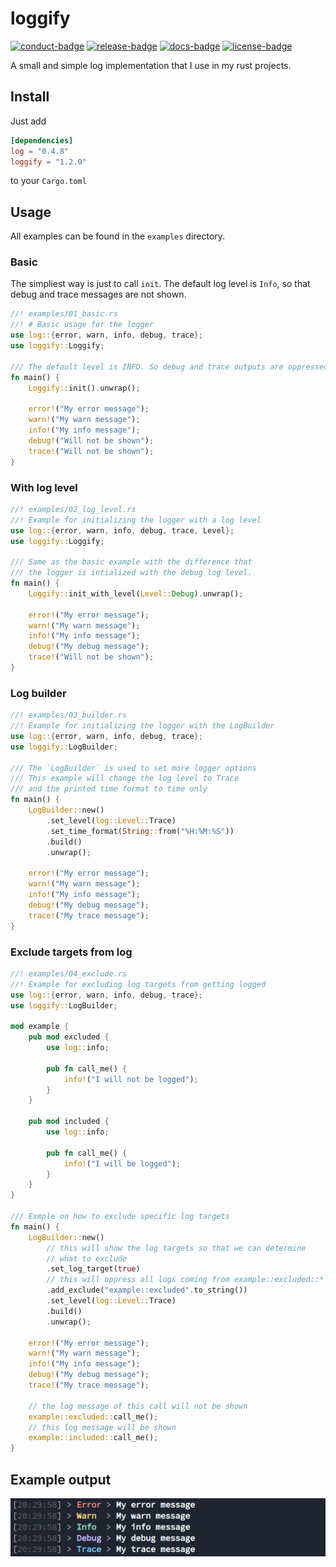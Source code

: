 # loggify

[![conduct-badge][]][conduct]
[![release-badge][]][crate]
[![docs-badge][]][docs]
[![license-badge][]](#license)

[conduct-badge]: https://img.shields.io/badge/%E2%9D%A4-code%20of%20conduct-blue.svg?style=flat-square
[license-badge]: https://img.shields.io/badge/license-MIT-blue?style=flat-square
[release-badge]: https://img.shields.io/crates/v/loggify.svg?style=flat-square
[docs-badge]: https://img.shields.io/badge/docs-latest-blue.svg?style=flat-square
[conduct]: https://github.com/lholznagel/loggify/blob/master/CODE_OF_CONDUCT.md
[crate]: https://crates.io/crates/loggify
[docs]: https://docs.rs/loggify

A small and simple log implementation that I use in my rust projects.

## Install

Just add

``` toml
[dependencies]
log = "0.4.8"
loggify = "1.2.0"
```

to your `Cargo.toml`

## Usage

All examples can be found in the `examples` directory.

### Basic

The simpliest way is just to call `init`.
The default log level is `Info`, so that debug and trace messages are not shown.

``` rust
//! examples/01_basic.rs
//! # Basic usage for the logger
use log::{error, warn, info, debug, trace};
use loggify::Loggify;

/// The default level is INFO. So debug and trace outputs are oppressed
fn main() {
    Loggify::init().unwrap();

    error!("My error message");
    warn!("My warn message");
    info!("My info message");
    debug!("Will not be shown");
    trace!("Will not be shown");
}
```

### With log level

``` rust
//! examples/02_log_level.rs
//! Example for initializing the logger with a log level
use log::{error, warn, info, debug, trace, Level};
use loggify::Loggify;

/// Same as the basic example with the difference that
/// the logger is intialized with the debug log level.
fn main() {
    Loggify::init_with_level(Level::Debug).unwrap();

    error!("My error message");
    warn!("My warn message");
    info!("My info message");
    debug!("My debug message");
    trace!("Will not be shown");
}
```

### Log builder
``` rust
//! examples/03_builder.rs
//! Example for initializing the logger with the LogBuilder
use log::{error, warn, info, debug, trace};
use loggify::LogBuilder;

/// The `LogBuilder` is used to set more logger options
/// This example will change the log level to Trace
/// and the printed time format to time only
fn main() {
    LogBuilder::new()
        .set_level(log::Level::Trace)
        .set_time_format(String::from("%H:%M:%S"))
        .build()
        .unwrap();

    error!("My error message");
    warn!("My warn message");
    info!("My info message");
    debug!("My debug message");
    trace!("My trace message");
}
```

### Exclude targets from log

``` rust
//! examples/04_exclude.rs
//! Example for excluding log targets from getting logged
use log::{error, warn, info, debug, trace};
use loggify::LogBuilder;

mod example {
    pub mod excluded {
        use log::info;

        pub fn call_me() {
            info!("I will not be logged");
        }
    }

    pub mod included {
        use log::info;

        pub fn call_me() {
            info!("I will be logged");
        }
    }
}

/// Exmple on how to exclude specific log targets
fn main() {
    LogBuilder::new()
        // this will show the log targets so that we can determine
        // what to exclude
        .set_log_target(true)
        // this will oppress all logs coming from example::excluded::*
        .add_exclude("example::excluded".to_string())
        .set_level(log::Level::Trace)
        .build()
        .unwrap();

    error!("My error message");
    warn!("My warn message");
    info!("My info message");
    debug!("My debug message");
    trace!("My trace message");

    // the log message of this call will not be shown
    example::excluded::call_me();
    // this log message will be shown
    example::included::call_me();
}
```

## Example output

[![terminal](./assets/terminal.png)](./assets/terminal.png)